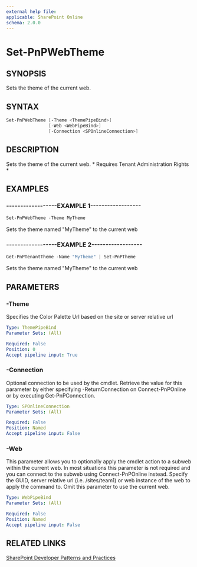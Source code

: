 ```yaml
---
external help file:
applicable: SharePoint Online
schema: 2.0.0
---
```

# Set-PnPWebTheme

## SYNOPSIS
Sets the theme of the current web.

## SYNTAX 

```powershell
Set-PnPWebTheme [-Theme <ThemePipeBind>]
                [-Web <WebPipeBind>]
                [-Connection <SPOnlineConnection>]
```

## DESCRIPTION
Sets the theme of the current web. * Requires Tenant Administration Rights *

## EXAMPLES

### ------------------EXAMPLE 1------------------
```powershell
Set-PnPWebTheme -Theme MyTheme
```

Sets the theme named "MyTheme" to the current web

### ------------------EXAMPLE 2------------------
```powershell
Get-PnPTenantTheme -Name "MyTheme" | Set-PnPTheme
```

Sets the theme named "MyTheme" to the current web

## PARAMETERS

### -Theme
Specifies the Color Palette Url based on the site or server relative url

```yaml
Type: ThemePipeBind
Parameter Sets: (All)

Required: False
Position: 0
Accept pipeline input: True
```

### -Connection
Optional connection to be used by the cmdlet. Retrieve the value for this parameter by either specifying -ReturnConnection on Connect-PnPOnline or by executing Get-PnPConnection.

```yaml
Type: SPOnlineConnection
Parameter Sets: (All)

Required: False
Position: Named
Accept pipeline input: False
```

### -Web
This parameter allows you to optionally apply the cmdlet action to a subweb within the current web. In most situations this parameter is not required and you can connect to the subweb using Connect-PnPOnline instead. Specify the GUID, server relative url (i.e. /sites/team1) or web instance of the web to apply the command to. Omit this parameter to use the current web.

```yaml
Type: WebPipeBind
Parameter Sets: (All)

Required: False
Position: Named
Accept pipeline input: False
```

## RELATED LINKS

[SharePoint Developer Patterns and Practices](http://aka.ms/sppnp)